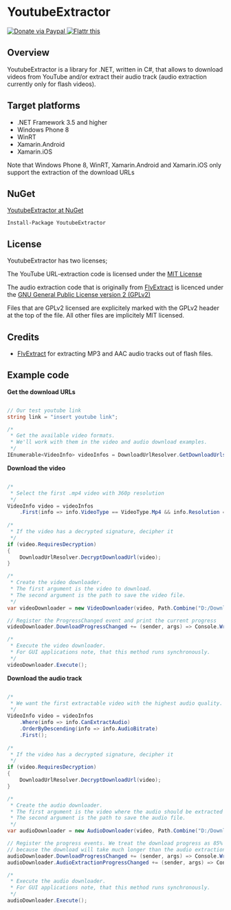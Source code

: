 # YoutubeExtractor

<a href="https://www.paypal.com/cgi-bin/webscr?cmd=_donations&business=daume%2edennis%40gmail%2ecom&lc=US&item_name=YoutubeExtractor&no_note=0&currency_code=USD&bn=PP%2dDonationsBF%3abtn_donate_LG%2egif%3aNonHostedGuest">
  <img src="https://www.paypalobjects.com/en_US/i/btn/btn_donate_LG.gif" title="Donate via Paypal" />
</a>

<a href="http://flattr.com/thing/1093085/" target="_blank">
<img src="http://api.flattr.com/button/flattr-badge-large.png" alt="Flattr this" title="Flattr this" border="0" />
</a>

## Overview
YoutubeExtractor is a library for .NET, written in C#, that allows to download videos from YouTube and/or extract their audio track (audio extraction currently only for flash videos).

## Target platforms

- .NET Framework 3.5 and higher
- Windows Phone 8
- WinRT
- Xamarin.Android
- Xamarin.iOS

Note that Windows Phone 8, WinRT, Xamarin.Android and Xamarin.iOS only support the extraction of the download URLs

## NuGet

[YoutubeExtractor at NuGet](http://nuget.org/packages/YoutubeExtractor)

    Install-Package YoutubeExtractor

## License

YoutubeExtractor has two licenses;

The YouTube URL-extraction code is licensed under the [MIT License](http://opensource.org/licenses/MIT)

The audio extraction code that is originally from [FlvExtract](http://moitah.net/) is licenced under the [GNU General Public License version 2 (GPLv2)](http://opensource.org/licenses/gpl-2.0)

Files that are GPLv2 licensed are explicitely marked with the GPLv2 header at the top of the file. All other files are implicitely MIT licensed.

## Credits

- [FlvExtract](http://moitah.net/) for extracting MP3 and AAC audio tracks out of flash files.

## Example code

**Get the download URLs**

```c#

// Our test youtube link
string link = "insert youtube link";

/*
 * Get the available video formats.
 * We'll work with them in the video and audio download examples.
 */
IEnumerable<VideoInfo> videoInfos = DownloadUrlResolver.GetDownloadUrls(link);

```

**Download the video**

```c#

/*
 * Select the first .mp4 video with 360p resolution
 */
VideoInfo video = videoInfos
    .First(info => info.VideoType == VideoType.Mp4 && info.Resolution == 360);
    
/*
 * If the video has a decrypted signature, decipher it
 */
if (video.RequiresDecryption)
{
    DownloadUrlResolver.DecryptDownloadUrl(video);
}

/*
 * Create the video downloader.
 * The first argument is the video to download.
 * The second argument is the path to save the video file.
 */
var videoDownloader = new VideoDownloader(video, Path.Combine("D:/Downloads", video.Title + video.VideoExtension));

// Register the ProgressChanged event and print the current progress
videoDownloader.DownloadProgressChanged += (sender, args) => Console.WriteLine(args.ProgressPercentage);

/*
 * Execute the video downloader.
 * For GUI applications note, that this method runs synchronously.
 */
videoDownloader.Execute();

```

**Download the audio track**

```c#

/*
 * We want the first extractable video with the highest audio quality.
 */
VideoInfo video = videoInfos
    .Where(info => info.CanExtractAudio)
    .OrderByDescending(info => info.AudioBitrate)
    .First();
    
/*
 * If the video has a decrypted signature, decipher it
 */
if (video.RequiresDecryption)
{
    DownloadUrlResolver.DecryptDownloadUrl(video);
}

/*
 * Create the audio downloader.
 * The first argument is the video where the audio should be extracted from.
 * The second argument is the path to save the audio file.
 */
var audioDownloader = new AudioDownloader(video, Path.Combine("D:/Downloads", video.Title + video.AudioExtension));

// Register the progress events. We treat the download progress as 85% of the progress and the extraction progress only as 15% of the progress,
// because the download will take much longer than the audio extraction.
audioDownloader.DownloadProgressChanged += (sender, args) => Console.WriteLine(args.ProgressPercentage * 0.85);
audioDownloader.AudioExtractionProgressChanged += (sender, args) => Console.WriteLine(85 + args.ProgressPercentage * 0.15);

/*
 * Execute the audio downloader.
 * For GUI applications note, that this method runs synchronously.
 */
audioDownloader.Execute();

```
